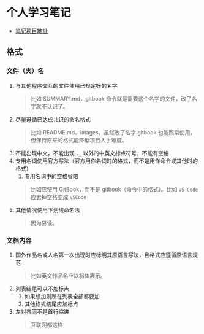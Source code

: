 # 个人学习笔记

- [笔记项目地址](https://github.com/9527q/note)

## 格式

### 文件（夹）名

1. 与其他程序交互的文件使用已规定好的名字
   > 比如 SUMMARY.md，gitbook 命令就是需要这个名字的文件，改了名字就不认识了。
2. 尽量遵循已达成共识的命名格式
   > 比如 README.md、images，虽然改了名字 gitbook 也能照常使用，但保持原来的格式能降低项目入手难度。
3. 不能出现中文，不能出现 `._` 以外的中英文标点符号，不能有空格
4. 专用名词使用官方写法（官方用作名词时的格式，而不是用作命令或其他时的格式）
   1. 专用名词中的空格省略
   > 比如应使用 GitBook，而不是 gitbook（命令中的格式）。比如 `VS Code`应去掉空格变成 `VSCode`
5. 其他情况使用下划线命名法
   > 因为易读。

### 文档内容

1. 国外作品名或人名第一次出现时应标明其原语言写法，且格式应遵循原语言规范
   > 比如英文作品名应以斜体展示。
2. 列表结尾可以不加标点
   1. 如果想加则所在列表全部都要加
   2. 其他格式结尾应加标点
3. 左对齐而不是首行缩进
   > 互联网都这样